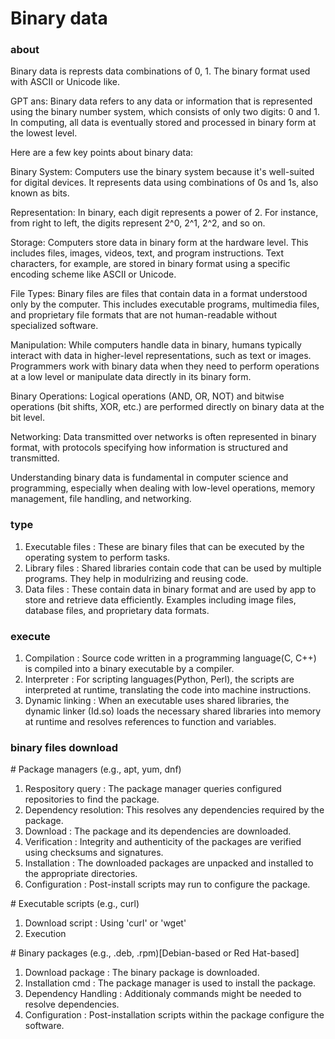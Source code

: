 # Binary data

### about

Binary data is represts data combinations of 0, 1.
The binary format used with ASCII or Unicode like.

GPT ans:
Binary data refers to any data or information that is represented using the binary number system, which consists of only two digits: 0 and 1. In computing, all data is eventually stored and processed in binary form at the lowest level.

Here are a few key points about binary data:

Binary System: Computers use the binary system because it's well-suited for digital devices. It represents data using combinations of 0s and 1s, also known as bits.

Representation: In binary, each digit represents a power of 2. For instance, from right to left, the digits represent 2^0, 2^1, 2^2, and so on.

Storage: Computers store data in binary form at the hardware level. This includes files, images, videos, text, and program instructions. Text characters, for example, are stored in binary format using a specific encoding scheme like ASCII or Unicode.

File Types: Binary files are files that contain data in a format understood only by the computer. This includes executable programs, multimedia files, and proprietary file formats that are not human-readable without specialized software.

Manipulation: While computers handle data in binary, humans typically interact with data in higher-level representations, such as text or images. Programmers work with binary data when they need to perform operations at a low level or manipulate data directly in its binary form.

Binary Operations: Logical operations (AND, OR, NOT) and bitwise operations (bit shifts, XOR, etc.) are performed directly on binary data at the bit level.

Networking: Data transmitted over networks is often represented in binary format, with protocols specifying how information is structured and transmitted.

Understanding binary data is fundamental in computer science and programming, especially when dealing with low-level operations, memory management, file handling, and networking.

### type

1. Executable files     : These are binary files that can be executed by the operating system to perform tasks.
2. Library files        : Shared libraries contain code that can be used by multiple programs. They help in modulrizing and reusing code.
3. Data files           : These contain data in binary format and are used by app to store and retrieve data efficiently. Examples including image files, database files, and proprietary data formats.

### execute

1. Compilation      : Source code written in a programming language(C, C++) is compiled into a binary executable by a compiler.
2. Interpreter      : For scripting languages(Python, Perl), the scripts are interpreted at runtime, translating the code into machine instructions.
3. Dynamic linking  : When an executable uses shared libraries, the dynamic linker (Id.so) loads the necessary shared libraries into memory at runtime and resolves references to function and variables.

### binary files download

\# Package managers (e.g., apt, yum, dnf)

1. Respository query    : The package manager queries configured repositories to find the package.
2. Dependency resolution: This resolves any dependencies required by the package.
3. Download             : The package and its dependencies are downloaded.
4. Verification         : Integrity and authenticity of the packages are verified using checksums and signatures.
5. Installation         : The downloaded packages are unpacked and installed to the appropriate directories.
6. Configuration        : Post-install scripts may run to configure the package.

\# Executable scripts (e.g., curl)

1. Download script      : Using 'curl' or 'wget'
2. Execution

\# Binary packages (e.g., .deb, .rpm)[Debian-based or Red Hat-based]

1. Download package     : The binary package is downloaded.
2. Installation cmd     : The package manager is used to install the package.
3. Dependency Handling  : Additionaly commands might be needed to resolve dependencies.
4. Configuration        : Post-installation scripts within the package configure the software.